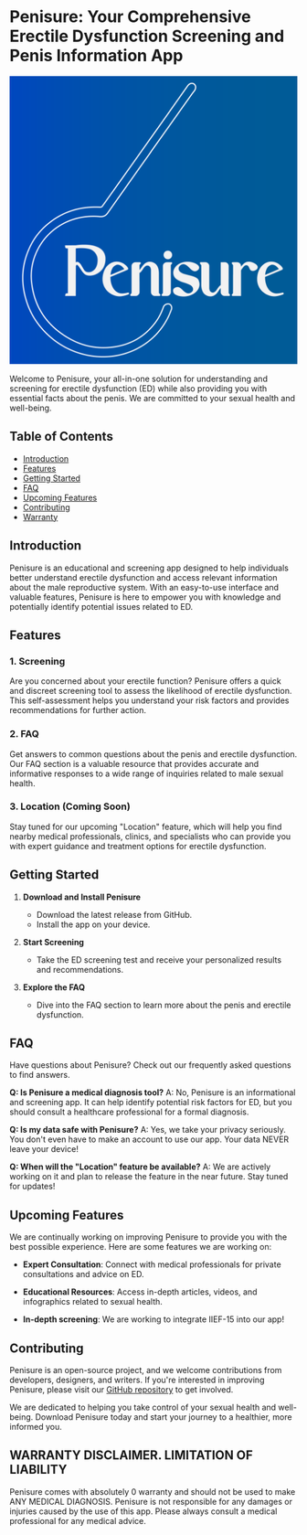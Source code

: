 # Penisure: Your Comprehensive Erectile Dysfunction Screening and Penis Information App

![Penisure Logo](assets/Logo_penisure.png)

Welcome to Penisure, your all-in-one solution for understanding and screening for erectile dysfunction (ED) while also providing you with essential facts about the penis. We are committed to your sexual health and well-being.

## Table of Contents

- [Introduction](#introduction)
- [Features](#features)
- [Getting Started](#getting-started)
- [FAQ](#faq)
- [Upcoming Features](#upcoming-features)
- [Contributing](#contributing)
- [Warranty](#warranty-disclaimer-limitation-of-liability)

## Introduction

Penisure is an educational and screening app designed to help individuals better understand erectile dysfunction and access relevant information about the male reproductive system. With an easy-to-use interface and valuable features, Penisure is here to empower you with knowledge and potentially identify potential issues related to ED.

## Features

### 1. **Screening**

Are you concerned about your erectile function? Penisure offers a quick and discreet screening tool to assess the likelihood of erectile dysfunction. This self-assessment helps you understand your risk factors and provides recommendations for further action.

### 2. **FAQ**

Get answers to common questions about the penis and erectile dysfunction. Our FAQ section is a valuable resource that provides accurate and informative responses to a wide range of inquiries related to male sexual health.

### 3. **Location (Coming Soon)**

Stay tuned for our upcoming "Location" feature, which will help you find nearby medical professionals, clinics, and specialists who can provide you with expert guidance and treatment options for erectile dysfunction.

## Getting Started

1. **Download and Install Penisure**
    - Download the latest release from GitHub.
    - Install the app on your device.

2. **Start Screening**
    - Take the ED screening test and receive your personalized results and recommendations.

3. **Explore the FAQ**
    - Dive into the FAQ section to learn more about the penis and erectile dysfunction.

## FAQ

Have questions about Penisure? Check out our frequently asked questions to find answers.

**Q: Is Penisure a medical diagnosis tool?**
A: No, Penisure is an informational and screening app. It can help identify potential risk factors for ED, but you should consult a healthcare professional for a formal diagnosis.

**Q: Is my data safe with Penisure?**
A: Yes, we take your privacy seriously. You don't even have to make an account to use our app. Your data NEVER leave your device!

**Q: When will the "Location" feature be available?**
A: We are actively working on it and plan to release the feature in the near future. Stay tuned for updates!

## Upcoming Features

We are continually working on improving Penisure to provide you with the best possible experience. Here are some features we are working on:

- **Expert Consultation**: Connect with medical professionals for private consultations and advice on ED.

- **Educational Resources**: Access in-depth articles, videos, and infographics related to sexual health.

- **In-depth screening**: We are working to integrate IIEF-15 into our app!


## Contributing

Penisure is an open-source project, and we welcome contributions from developers, designers, and writers. If you're interested in improving Penisure, please visit our [GitHub repository](https://github.com/Justforvan/penisure) to get involved.


We are dedicated to helping you take control of your sexual health and well-being. Download Penisure today and start your journey to a healthier, more informed you.

## WARRANTY DISCLAIMER. LIMITATION OF LIABILITY
Penisure comes with absolutely 0 warranty and should not be used to make ANY MEDICAL DIAGNOSIS. Penisure is not responsible for any damages or injuries caused by the use of this app. Please always consult a medical professional for any medical advice.
